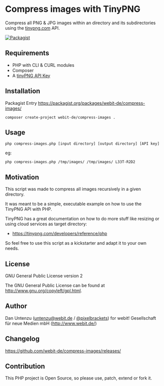 Compress images with TinyPNG
============================

Compress all PNG & JPG images within an directory and its subdirectories using the [tinypng.com](https://tinypng.com/) API.

[![Packagist](https://img.shields.io/packagist/v/webit-de/compress-images.svg)](https://packagist.org/packages/webit-de/compress-images/)

Requirements
------------

  * PHP with CLI & CURL modules
  * Composer
  * A [tinyPNG API Key](https://tinypng.com/developers)

Installation
------------

Packagist Entry https://packagist.org/packages/webit-de/compress-images/

    composer create-project webit-de/compress-images .

Usage
-----

    php compress-images.php [input directory] [output directory] [API key]

eg: 

    php compress-images.php /tmp/images/ /tmp/images/ L33T-R2D2

Motivation
----------

This script was made to compress all images recursively in a given directory.

It was meant to be a simple, executable example on how to use the TinyPNG API with PHP.

TinyPNG has a great documentation on how to do more stuff like resizing or
using cloud services as target directory:

  * https://tinypng.com/developers/reference/php

So feel free to use this script as a kickstarter and adapt it to your own needs.

License
-------

GNU General Public License version 2

The GNU General Public License can be found at http://www.gnu.org/copyleft/gpl.html.

Author
------

Dan Untenzu (<untenzu@webit.de> / [@pixelbrackets](https://github.com/pixelbrackets))
for webit! Gesellschaft für neue Medien mbH (http://www.webit.de/)

Changelog
---------

https://github.com/webit-de/compress-images/releases/

Contribution
------------

This PHP project is Open Source, so please use, patch, extend or fork it.
